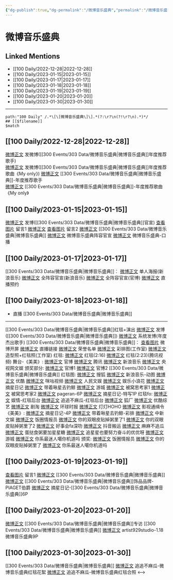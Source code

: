 ```yaml
---
{"dg-publish":true,"dg-permalink":"/微博音乐盛典","permalink":"/微博音乐盛典/","created":"2022-12-30T17:27:40.000+08:00","updated":"2023-02-01T16:41:48.749+08:00"}
---
```


# 微博音乐盛典

## Linked Mentions
- [[100 Daily/2022-12-28\|2022-12-28]]
- [[100 Daily/2023-01-15\|2023-01-15]]
- [[100 Daily/2023-01-17\|2023-01-17]]
- [[100 Daily/2023-01-18\|2023-01-18]]
- [[100 Daily/2023-01-19\|2023-01-19]]
- [[100 Daily/2023-01-20\|2023-01-20]]
- [[100 Daily/2023-01-30\|2023-01-30]]


---

```expander
path:"100 Daily" /.*\[\[微博音乐盛典\]\].*(?:\r?\n(?!\r?\n).*)*/
## [[$filename]]
$match
```
## [[100 Daily/2022-12-28\|2022-12-28]]
[微博正文](https://m.weibo.cn/1736988591/4851606996131052) 发微博([[300 Events/303 Data/微博音乐盛典\|微博音乐盛典]]年度推荐歌手)  
[微博正文](https://m.weibo.cn/1736988591/4851712667422932) 发微博([[300 Events/303 Data/微博音乐盛典\|微博音乐盛典]]年度推荐歌曲《My only》)
[微博正文](https://m.weibo.cn/2183483187/4851606217033486) [[300 Events/303 Data/微博音乐盛典\|微博音乐盛典]]-年度推荐歌手  
[微博正文](https://m.weibo.cn/2183483187/4851711908776919) [[300 Events/303 Data/微博音乐盛典\|微博音乐盛典]]-年度推荐歌曲《My only》
## [[100 Daily/2023-01-15\|2023-01-15]]
[微博正文](https://m.weibo.cn/1736988591/4858159253946437) 发博([[300 Events/303 Data/微博音乐盛典\|微博音乐盛典]]官宣)
[查看图片](https://wx2.sinaimg.cn/large/0088n2Pggy1ha4qa44kajj30u00wm7a2.jpg) 留言1 [微博正文](https://m.weibo.cn/2803301701/4857739774528919)
[查看图片](https://wx1.sinaimg.cn/large/0088n2Pggy1ha4qadvjiij30u014bjx5.jpg) 留言2 [微博正文](https://m.weibo.cn/1736988591/4857739652368085)
[[300 Events/303 Data/微博音乐盛典\|微博音乐盛典]]
[微博正文](https://m.weibo.cn/2183483187/4858124986747235) 微博音乐盛典阵容官宣
[微博正文](https://m.weibo.cn/2183483187/4858176501450175) 微博音乐盛典-口播
## [[100 Daily/2023-01-17\|2023-01-17]]
[[300 Events/303 Data/微博音乐盛典\|微博音乐盛典]]：
[微博正文](https://m.weibo.cn/1266269835/4858905447109471) 单人海报(新浪音乐)
[微博正文](https://m.weibo.cn/1266269835/4858858759784301) 全阵容官宣(新浪音乐)
[微博正文](https://m.weibo.cn/2183483187/4858857627327295) 全阵容官宣(官博)
[微博正文](https://m.weibo.cn/2183483187/4858853457399332) 直播预约
## [[100 Daily/2023-01-18\|2023-01-18]]
  - 直播 [[300 Events/303 Data/微博音乐盛典\|微博音乐盛典]]
---
[[300 Events/303 Data/微博音乐盛典\|微博音乐盛典]]红毯+演出
[微博正文](https://m.weibo.cn/1736988591/4859379981494211) 发博([[300 Events/303 Data/微博音乐盛典\|微博音乐盛典]])
[微博正文](https://m.weibo.cn/1736988591/4859382037223658) 系统发博(年度杰出歌手)
[[300 Events/303 Data/微博音乐盛典\|微博音乐盛典]]：
[查看图片](https://wx4.sinaimg.cn/large/0088n2Pggy1ha87du8a4dj30u01sytld.jpg) 微博开屏
[微博正文](https://m.weibo.cn/2183483187/4859288217976880) 直播链接
[微博正文](https://m.weibo.cn/2183483187/4859384818040930) 荣誉名单
[微博正文](https://m.weibo.cn/7478855230/4859321219550510) 彩排图(工作室)
[微博正文](https://m.weibo.cn/7478855230/4859402282862875) 造型照+红毯照(工作室)
红毯:
[微博正文](https://m.weibo.cn/2183483187/4859320615830188) 红毯(2:16)
[微博正文](https://m.weibo.cn/2591595652/4859322003359712) 红毯(2:23)(腾讯视频)
舞台-《美美》:
[微博正文](https://m.weibo.cn/2183483187/4859360423192165) 官博
[微博正文](https://m.weibo.cn/3758512144/4859361740463103) 腾讯
[微博正文](https://m.weibo.cn/1266269835/4859361543330310) 新浪音乐
[微博正文](https://m.weibo.cn/7735105675/4859363153942750) 央视网文娱
颁奖部分:
[微博正文](https://m.weibo.cn/2183483187/4859371375563157) 官博1
[微博正文](https://m.weibo.cn/2183483187/4859371216176178) 官博2
[[300 Events/303 Data/微博音乐盛典\|微博音乐盛典]]
红毯图:
[微博正文](https://m.weibo.cn/1843633441/4859324642362462) 搜狐
[微博正文](https://m.weibo.cn/1266269835/4859324486388105) 新浪音乐-动图
[微博正文](https://m.weibo.cn/1642904381/4859331021904992) 优酷
[微博正文](https://m.weibo.cn/1809436135/4859334611699854) 咪咕视频
[微博正文](https://m.weibo.cn/7362512027/4859354832438486) 人民文娱
[微博正文](https://m.weibo.cn/5611783716/4859324809347651) 娱乐小浪花
[微博正文](https://m.weibo.cn/6859101100/4859326592716390) 摘星日记
[微博正文](https://m.weibo.cn/3246571812/4859323748979594) 带着啾星去钓鲸
[微博正文](https://m.weibo.cn/1801743981/4859322783763004) 游城
[微博正文](https://m.weibo.cn/6963919213/4859319953133799) 被窝思考家1
[微博正文](https://m.weibo.cn/6963919213/4859329812894623) 被窝思考家2
[微博正文](https://m.weibo.cn/7633014126/4859412176444486) pageran-6P
[微博正文](https://m.weibo.cn/6859101100/4859412142890661) 摘星日记-特写1P
红毯fo:
[微博正文](https://m.weibo.cn/6579479488/4859313359951947) 娱情-红毯后台
[微博正文](https://m.weibo.cn/5657474252/4859341850811791) 追追不麻瓜-红毯后台
[微博正文](https://m.weibo.cn/6525010965/4859324930725845) 狐厂
[微博正文](https://m.weibo.cn/5546124973/4859317393822903) 优酷综艺
[微博正文](https://m.weibo.cn/5697928291/4859317444937293) 剧淘
[微博正文](https://m.weibo.cn/7442413095/4859319507748151) 环球时报
[微博正文](https://m.weibo.cn/5367837096/4859321902436697) 灯灯HOHO
[微博正文](https://m.weibo.cn/3666565210/4859318471495581) 影视通缉令
《美美》:
[微博正文](https://m.weibo.cn/6859101100/4859364270152365) 摘星日记-4P
[微博正文](https://m.weibo.cn/3246571812/4859360981549933) 带着啾星去钓鲸-彩排
[微博正文](https://m.weibo.cn/7728745629/4859363023659272) 中新文娱
[微博正文](https://m.weibo.cn/5927465467/4859356081823135) 饭圈情报员
[微博正文](https://m.weibo.cn/1951132625/4859360671698990) 你的双眼皮贴掉粥里了1
[微博正文](https://m.weibo.cn/1951132625/4859361669417298) 你的双眼皮贴掉粥里了2
[微博正文](https://m.weibo.cn/6147237910/4859361799703633) 好事会fa深叻
[微博正文](https://m.weibo.cn/5122158435/4859370628193275) 抖音搬运
[微博正文](https://m.weibo.cn/5657474252/4859370733312128) 麻麻不追瓜
[微博正文](https://m.weibo.cn/6048634807/4859392824181360) 蛋挞食粥要加星星糖
[微博正文](https://m.weibo.cn/7633597699/4859393386743150) 追星星也要努力奋斗的优优呀
[微博正文](https://m.weibo.cn/1801743981/4859400713410421) 游城
[微博正文](https://m.weibo.cn/7724525486/4859409887660976) 你系最迷人噶你机道吗
颁奖:
[微博正文](https://m.weibo.cn/5927465467/4859366384337047) 饭圈情报员
[微博正文](https://m.weibo.cn/1951132625/4859368883620401) 你的双眼皮贴掉粥里了
[微博正文](https://m.weibo.cn/7724525486/4859395067877176) 你系最迷人噶你机道吗

## [[100 Daily/2023-01-19\|2023-01-19]]
[查看图片](https://wx3.sinaimg.cn/large/0088n2Pggy1ha9dt16ybzj30u00ougq9.jpg) 留言1 [微博正文](https://m.weibo.cn/1736988591/4859382037223658) [[300 Events/303 Data/微博音乐盛典\|微博音乐盛典]]
[微博正文](https://m.weibo.cn/2043491874/4859650379876943) [[300 Events/303 Data/微博音乐盛典\|微博音乐盛典]]饰品品牌-PIAGET伯爵
[微博正文](https://m.weibo.cn/6859101100/4859580317701751) 摘星日记-[[300 Events/303 Data/微博音乐盛典\|微博音乐盛典]]6P
## [[100 Daily/2023-01-20\|2023-01-20]]
[微博正文](https://m.weibo.cn/2183483187/4859995349061299) [[300 Events/303 Data/微博音乐盛典\|微博音乐盛典]]专访
[[300 Events/303 Data/微博音乐盛典\|微博音乐盛典]]
[微博正文](https://m.weibo.cn/6873250805/4859917738182044) artist929studio-1.18微博音乐盛典9P

## [[100 Daily/2023-01-30\|2023-01-30]]
[[300 Events/303 Data/微博音乐盛典\|微博音乐盛典]]
[微博正文](https://m.weibo.cn/5657474252/4863693797723643) 追追不麻瓜-微博音乐盛典红毯花絮
[微博正文](https://m.weibo.cn/5657474252/4863718179473268) 追追不麻瓜-微博音乐盛典红毯合照
<-->